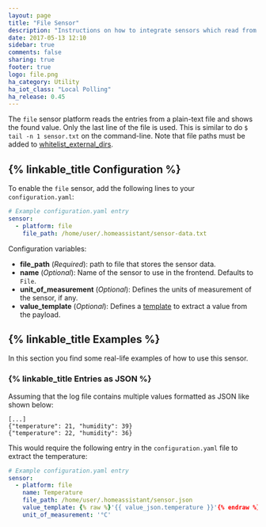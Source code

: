 ```yaml
---
layout: page
title: "File Sensor"
description: "Instructions on how to integrate sensors which read from files into Home Assistant."
date: 2017-05-13 12:10
sidebar: true
comments: false
sharing: true
footer: true
logo: file.png
ha_category: Utility
ha_iot_class: "Local Polling"
ha_release: 0.45
---
```



The `file` sensor platform reads the entries from a plain-text file and shows the found value. Only the last line of the file is used. This is similar to do `$ tail -n 1 sensor.txt` on the command-line. Note that file paths must be added to [whitelist_external_dirs](/docs/configuration/basic/).

## {% linkable_title Configuration %}

To enable the `file` sensor, add the following lines to your `configuration.yaml`:

```yaml
# Example configuration.yaml entry
sensor:
  - platform: file
    file_path: /home/user/.homeassistant/sensor-data.txt
```

Configuration variables:

- **file_path** (*Required*): path to file that stores the sensor data.
- **name** (*Optional*): Name of the sensor to use in the frontend. Defaults to `File`.
- **unit_of_measurement** (*Optional*): Defines the units of measurement of the sensor, if any.
- **value_template** (*Optional*): Defines a [template](/docs/configuration/templating/#processing-incoming-data) to extract a value from the payload.

## {% linkable_title Examples %}

In this section you find some real-life examples of how to use this sensor.

### {% linkable_title Entries as JSON %}

Assuming that the log file contains multiple values formatted as JSON like shown below:

```text
[...]
{"temperature": 21, "humidity": 39}
{"temperature": 22, "humidity": 36}
```

This would require the following entry in the `configuration.yaml` file to extract the temperature:

```yaml
# Example configuration.yaml entry
sensor:
  - platform: file
    name: Temperature
    file_path: /home/user/.homeassistant/sensor.json
    value_template: {% raw %}'{{ value_json.temperature }}'{% endraw %}
    unit_of_measurement: '°C'
```

